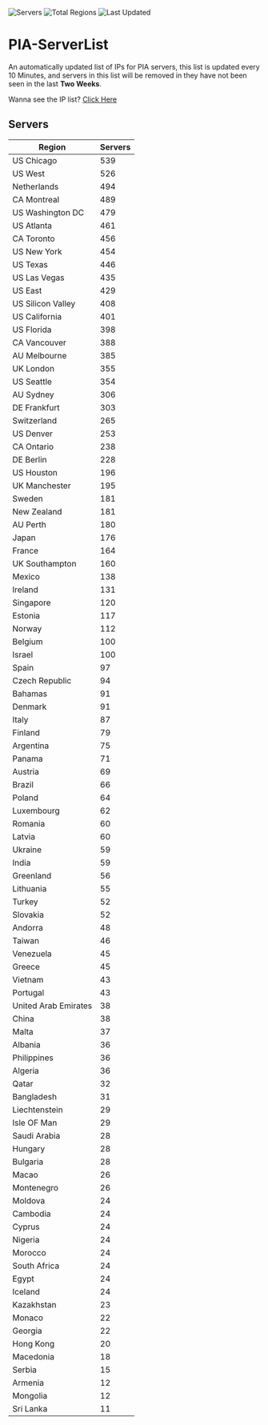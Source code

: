 ![Servers](https://img.shields.io/badge/Servers-14,235-darkgreen)
![Total Regions](https://img.shields.io/badge/Total_Regions-97-darkgreen)
![Last Updated](https://img.shields.io/badge/Last_Updated-December_18_2024_17:31_EST-darkgreen)

# PIA-ServerList
An automatically updated list of IPs for PIA servers, this list is updated every 10 Minutes, and servers in this list will be removed in they have not been seen in the last **Two Weeks**.

Wanna see the IP list? [Click Here](./servers.json)

## Servers
| Region               | Servers |
|----------------------|---------|
| US Chicago | 539 |
| US West | 526 |
| Netherlands | 494 |
| CA Montreal | 489 |
| US Washington DC | 479 |
| US Atlanta | 461 |
| CA Toronto | 456 |
| US New York | 454 |
| US Texas | 446 |
| US Las Vegas | 435 |
| US East | 429 |
| US Silicon Valley | 408 |
| US California | 401 |
| US Florida | 398 |
| CA Vancouver | 388 |
| AU Melbourne | 385 |
| UK London | 355 |
| US Seattle | 354 |
| AU Sydney | 306 |
| DE Frankfurt | 303 |
| Switzerland | 265 |
| US Denver | 253 |
| CA Ontario | 238 |
| DE Berlin | 228 |
| US Houston | 196 |
| UK Manchester | 195 |
| Sweden | 181 |
| New Zealand | 181 |
| AU Perth | 180 |
| Japan | 176 |
| France | 164 |
| UK Southampton | 160 |
| Mexico | 138 |
| Ireland | 131 |
| Singapore | 120 |
| Estonia | 117 |
| Norway | 112 |
| Belgium | 100 |
| Israel | 100 |
| Spain | 97 |
| Czech Republic | 94 |
| Bahamas | 91 |
| Denmark | 91 |
| Italy | 87 |
| Finland | 79 |
| Argentina | 75 |
| Panama | 71 |
| Austria | 69 |
| Brazil | 66 |
| Poland | 64 |
| Luxembourg | 62 |
| Romania | 60 |
| Latvia | 60 |
| Ukraine | 59 |
| India | 59 |
| Greenland | 56 |
| Lithuania | 55 |
| Turkey | 52 |
| Slovakia | 52 |
| Andorra | 48 |
| Taiwan | 46 |
| Venezuela | 45 |
| Greece | 45 |
| Vietnam | 43 |
| Portugal | 43 |
| United Arab Emirates | 38 |
| China | 38 |
| Malta | 37 |
| Albania | 36 |
| Philippines | 36 |
| Algeria | 36 |
| Qatar | 32 |
| Bangladesh | 31 |
| Liechtenstein | 29 |
| Isle OF Man | 29 |
| Saudi Arabia | 28 |
| Hungary | 28 |
| Bulgaria | 28 |
| Macao | 26 |
| Montenegro | 26 |
| Moldova | 24 |
| Cambodia | 24 |
| Cyprus | 24 |
| Nigeria | 24 |
| Morocco | 24 |
| South Africa | 24 |
| Egypt | 24 |
| Iceland | 24 |
| Kazakhstan | 23 |
| Monaco | 22 |
| Georgia | 22 |
| Hong Kong | 20 |
| Macedonia | 18 |
| Serbia | 15 |
| Armenia | 12 |
| Mongolia | 12 |
| Sri Lanka | 11 |